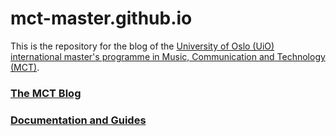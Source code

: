 # mct-master.github.io

This is the repository for the blog of the [University of Oslo (UiO) international master's programme in Music, Communication and Technology (MCT)](https://www.uio.no/english/studies/programmes/mct-master/).

### **[The MCT Blog](https://mct-master.github.io)**

### **[Documentation and Guides](https://github.com/MCT-master/Guides/wiki/How-to-use-the-MCT-Blog)**